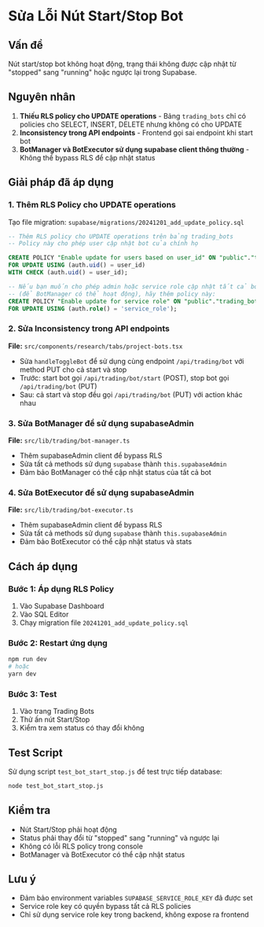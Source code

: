 # Sửa Lỗi Nút Start/Stop Bot

## Vấn đề
Nút start/stop bot không hoạt động, trạng thái không được cập nhật từ "stopped" sang "running" hoặc ngược lại trong Supabase.

## Nguyên nhân
1. **Thiếu RLS policy cho UPDATE operations** - Bảng `trading_bots` chỉ có policies cho SELECT, INSERT, DELETE nhưng không có cho UPDATE
2. **Inconsistency trong API endpoints** - Frontend gọi sai endpoint khi start bot
3. **BotManager và BotExecutor sử dụng supabase client thông thường** - Không thể bypass RLS để cập nhật status

## Giải pháp đã áp dụng

### 1. Thêm RLS Policy cho UPDATE operations
Tạo file migration: `supabase/migrations/20241201_add_update_policy.sql`
```sql
-- Thêm RLS policy cho UPDATE operations trên bảng trading_bots
-- Policy này cho phép user cập nhật bot của chính họ

CREATE POLICY "Enable update for users based on user_id" ON "public"."trading_bots"
FOR UPDATE USING (auth.uid() = user_id)
WITH CHECK (auth.uid() = user_id);

-- Nếu bạn muốn cho phép admin hoặc service role cập nhật tất cả bot
-- (để BotManager có thể hoạt động), hãy thêm policy này:
CREATE POLICY "Enable update for service role" ON "public"."trading_bots"
FOR UPDATE USING (auth.role() = 'service_role');
```

### 2. Sửa Inconsistency trong API endpoints
**File:** `src/components/research/tabs/project-bots.tsx`
- Sửa `handleToggleBot` để sử dụng cùng endpoint `/api/trading/bot` với method PUT cho cả start và stop
- Trước: start bot gọi `/api/trading/bot/start` (POST), stop bot gọi `/api/trading/bot` (PUT)
- Sau: cả start và stop đều gọi `/api/trading/bot` (PUT) với action khác nhau

### 3. Sửa BotManager để sử dụng supabaseAdmin
**File:** `src/lib/trading/bot-manager.ts`
- Thêm supabaseAdmin client để bypass RLS
- Sửa tất cả methods sử dụng `supabase` thành `this.supabaseAdmin`
- Đảm bảo BotManager có thể cập nhật status của tất cả bot

### 4. Sửa BotExecutor để sử dụng supabaseAdmin
**File:** `src/lib/trading/bot-executor.ts`
- Thêm supabaseAdmin client để bypass RLS
- Sửa tất cả methods sử dụng `supabase` thành `this.supabaseAdmin`
- Đảm bảo BotExecutor có thể cập nhật status và stats

## Cách áp dụng

### Bước 1: Áp dụng RLS Policy
1. Vào Supabase Dashboard
2. Vào SQL Editor
3. Chạy migration file `20241201_add_update_policy.sql`

### Bước 2: Restart ứng dụng
```bash
npm run dev
# hoặc
yarn dev
```

### Bước 3: Test
1. Vào trang Trading Bots
2. Thử ấn nút Start/Stop
3. Kiểm tra xem status có thay đổi không

## Test Script
Sử dụng script `test_bot_start_stop.js` để test trực tiếp database:
```bash
node test_bot_start_stop.js
```

## Kiểm tra
- Nút Start/Stop phải hoạt động
- Status phải thay đổi từ "stopped" sang "running" và ngược lại
- Không có lỗi RLS policy trong console
- BotManager và BotExecutor có thể cập nhật status

## Lưu ý
- Đảm bảo environment variables `SUPABASE_SERVICE_ROLE_KEY` đã được set
- Service role key có quyền bypass tất cả RLS policies
- Chỉ sử dụng service role key trong backend, không expose ra frontend

